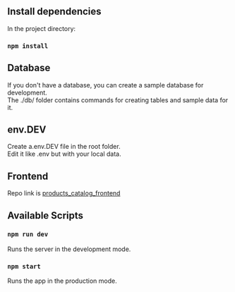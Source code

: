 ## Install dependencies

In the project directory:

### `npm install`

## Database

If you don't have a database, you can create a sample database for development. <br>
The ./db/ folder contains commands for creating tables and sample data for it.

## env.DEV 

Create a.env.DEV file in the root folder. <br> 
Edit it like .env but with your local data.

## Frontend

Repo link is [products_catalog_frontend](https://github.com/GuruFront/products_catalog_frontend)

## Available Scripts

### `npm run dev`

Runs the server in the development mode.

### `npm start`

Runs the app in the production mode.
